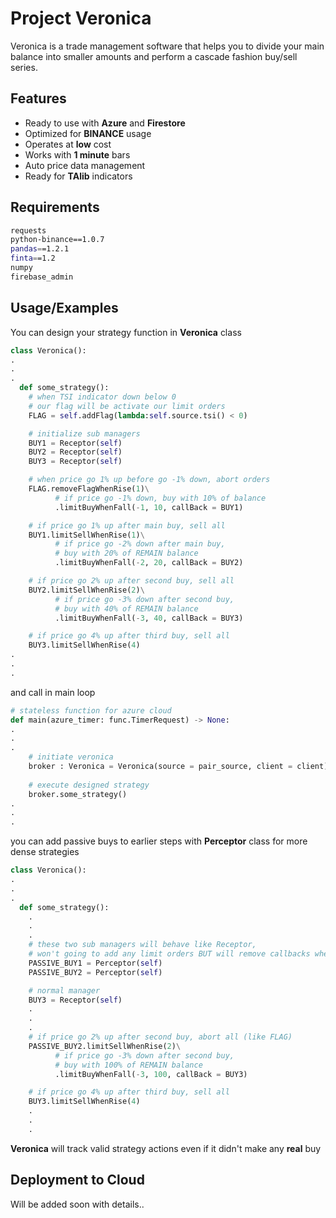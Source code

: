 
# Project Veronica

Veronica is a trade management software that helps you to divide your main balance into smaller amounts and perform a cascade fashion buy/sell series.



## Features

- Ready to use with **Azure** and **Firestore**
- Optimized for **BINANCE** usage
- Operates at **low** cost
- Works with **1 minute** bars
- Auto price data management
- Ready for **TAlib** indicators


## Requirements

```bash
requests
python-binance==1.0.7
pandas==1.2.1
finta==1.2
numpy
firebase_admin
```


## Usage/Examples

You can design your strategy function in **Veronica** class

```python
class Veronica():
.
.
.
  def some_strategy():
    # when TSI indicator down below 0
    # our flag will be activate our limit orders
    FLAG = self.addFlag(lambda:self.source.tsi() < 0)

    # initialize sub managers
    BUY1 = Receptor(self)
    BUY2 = Receptor(self)
    BUY3 = Receptor(self)

    # when price go 1% up before go -1% down, abort orders 
    FLAG.removeFlagWhenRise(1)\
          # if price go -1% down, buy with 10% of balance
          .limitBuyWhenFall(-1, 10, callBack = BUY1)

    # if price go 1% up after main buy, sell all
    BUY1.limitSellWhenRise(1)\
          # if price go -2% down after main buy,
          # buy with 20% of REMAIN balance
          .limitBuyWhenFall(-2, 20, callBack = BUY2)

    # if price go 2% up after second buy, sell all
    BUY2.limitSellWhenRise(2)\
          # if price go -3% down after second buy,
          # buy with 40% of REMAIN balance
          .limitBuyWhenFall(-3, 40, callBack = BUY3)

    # if price go 4% up after third buy, sell all
    BUY3.limitSellWhenRise(4)
.
.
.
```
and call in main loop

```python
# stateless function for azure cloud
def main(azure_timer: func.TimerRequest) -> None:
.
.
.
    # initiate veronica
    broker : Veronica = Veronica(source = pair_source, client = client)
    
    # execute designed strategy
    broker.some_strategy()
.
.
.
```
you can add passive buys to earlier steps with **Perceptor** class for more dense strategies

```python
class Veronica():
.
.
.
  def some_strategy():
    .
    .
    .
    # these two sub managers will behave like Receptor, 
    # won't going to add any limit orders BUT will remove callbacks when RISE
    PASSIVE_BUY1 = Perceptor(self)
    PASSIVE_BUY2 = Perceptor(self)

    # normal manager
    BUY3 = Receptor(self)
    .
    .
    .
    # if price go 2% up after second buy, abort all (like FLAG)
    PASSIVE_BUY2.limitSellWhenRise(2)\
          # if price go -3% down after second buy,
          # buy with 100% of REMAIN balance
          .limitBuyWhenFall(-3, 100, callBack = BUY3)

    # if price go 4% up after third buy, sell all
    BUY3.limitSellWhenRise(4)
    .
    .
    .
```
**Veronica** will track valid strategy actions even if it didn't make any **real** buy
## Deployment to Cloud

Will be added soon with details..

